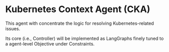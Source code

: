 # Kubernetes Context Agent (CKA)
This agent with concentrate the logic for resolving Kubernetes-related issues.

Its core (i.e., Controller) will be implemented as LangGraphs finely tuned to a agent-level Objective under Constraints.